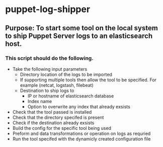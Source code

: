 # puppet-log-shipper

## Purpose: To start some tool on the local system to ship Puppet Server logs to an elasticsearch host. 

### This script should do the following.

- Take the following input parameters
  - Directory location of the logs to be imported
  - If supporting multiple tools then allow the tool to be specified. For example (netcat, logstash, filebeat)
  - Destination to ship logs to
    - IP or hostname of elasticsearch database
    - Index name
    - Option to overwrite any index that already exsists
- Check that the tool passed is installed
- Check that the directory specifed is present
- Check if the destination already exsists
- Build the config for the specific tool being used
- Preform and data transformations or operation on logs as requried
- Run the tool specifed with the dynamicly created configuration file